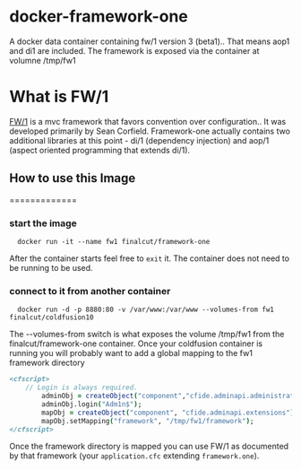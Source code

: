 docker-framework-one
====================

A docker data container containing fw/1 version 3 (beta1).. That means aop1 and di1 are included.
The framework is exposed via the container at volumne /tmp/fw1



# What is FW/1
[FW/1](http://framework-one.github.io/) is a mvc framework that favors convention over configuration..  It was developed primarily by Sean Corfield.  Framework-one actually contains two additional libraries at this point - di/1 (dependency injection) and aop/1 (aspect oriented programming that extends di/1).

## How to use this Image
=============

### start the image

```
  docker run -it --name fw1 finalcut/framework-one
```
After the container starts feel free to `exit` it.  The container does not need to be running to be used.


### connect to it from another container

```
  docker run -d -p 8880:80 -v /var/www:/var/www --volumes-from fw1 finalcut/coldfusion10
```

The --volumes-from switch is what exposes the volume /tmp/fw1 from the finalcut/framework-one container.
Once your coldfusion container is running you will probably want to add a global mapping to the fw1 framework directory

```cfm
<cfscript>
    // Login is always required.
        adminObj = createObject("component","cfide.adminapi.administrator");
        adminObj.login("Adm1n$");
        mapObj = createObject("component", "cfide.adminapi.extensions");
        mapObj.setMapping("framework", "/tmp/fw1/framework");
</cfscript>
```

Once the framework directory is mapped you can use FW/1 as documented by that framework (your `application.cfc` extending `framework.one`).
